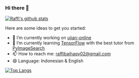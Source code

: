 ### Hi there 👋

[![Raffi's github stats](https://github-readme-stats.vercel.app/api?username=intekhabrizvi)](https://github.com/anuraghazra/github-readme-stats)

Here are some ideas to get you started:

- 🔭 I’m currently working on [ujian-online](https://github.com/raffibaihaqy02/CodeIgniter-with-MongoDB)
- 🌱 I’m currently learning [TensorFlow](https://www.tensorflow.org) with the best tutor from [PyImageSearch](https://www.pyimagesearch.com)
- 📫 How to reach me: raffibaihaqy02@gmail.com
- 😄 Language: Indonesian & English


[![Top Langs](https://github-readme-stats.vercel.app/api/top-langs/?username=raffibaihaqy02)](https://github.com/anuraghazra/github-readme-stats)
